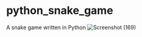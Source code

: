 # python_snake_game
A snake game written in Python
![Screenshot (169)](https://user-images.githubusercontent.com/86628613/197966698-6a3bd701-3220-4c60-8494-491dc26983ac.png)

